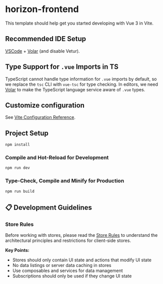 # horizon-frontend

This template should help get you started developing with Vue 3 in Vite.

## Recommended IDE Setup

[VSCode](https://code.visualstudio.com/) + [Volar](https://marketplace.visualstudio.com/items?itemName=Vue.volar) (and disable Vetur).

## Type Support for `.vue` Imports in TS

TypeScript cannot handle type information for `.vue` imports by default, so we replace the `tsc` CLI with `vue-tsc` for type checking. In editors, we need [Volar](https://marketplace.visualstudio.com/items?itemName=Vue.volar) to make the TypeScript language service aware of `.vue` types.

## Customize configuration

See [Vite Configuration Reference](https://vite.dev/config/).

## Project Setup

```sh
npm install
```

### Compile and Hot-Reload for Development

```sh
npm run dev
```

### Type-Check, Compile and Minify for Production

```sh
npm run build
```

## 📋 Development Guidelines

### Store Rules

Before working with stores, please read the [Store Rules](./src/stores/STORE_RULES.md) to understand the architectural principles and restrictions for client-side stores.

**Key Points:**

- Stores should only contain UI state and actions that modify UI state
- No data listings or server data caching in stores
- Use composables and services for data management
- Subscriptions should only be used if they change UI state
